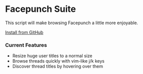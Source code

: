 Facepunch Suite
===

This script will make browsing Facepunch a little more enjoyable.
  
[Install from GitHub](https://github.com/luastoned/facepunch-suite/raw/master/FPSuite.user.js)

### Current Features
* Resize huge user titles to a normal size
* Browse threads quickly with vim-like j/k keys
* Discover thread titles by hovering over them
